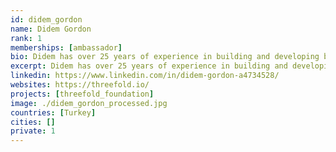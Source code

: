 ```yaml
---
id: didem_gordon
name: Didem Gordon
rank: 1
memberships: [ambassador]
bio: Didem has over 25 years of experience in building and developing businesses in emerging markets and strategic management. Her career as a top executive in investment banking and wealth management and an opinion leader in the Turkish finance sector resulted in a valuable global reach over the years. Didem's thirst for knowledge and passion for creation paved her way into venture consulting over the recent years where she advises in make ideas into enterprises with a focus on operational excellence, talent management, and stakeholder relations​. Having a keen interest in technology and innovation, as a water-bearer, she has been investing her time in continuously learning and working with high-tech startups in Europe and the US. Making a positive impact for a better world defines her business scope as she carefully choses the projects she works on that aim towards a better world and is in the process of establishing her startup, Phaida Ventures upon this key principle. Didem is very honored to be part of the ThreeFold team in thriving to provide a green and neutral internet shared by all. Business Developer fell in love with Threefold I joined ThreeFold as part of my lifeworks to make the world a better place.  Passion and courage  to create positiveimpact , working out of  love and respect  not striving for power based on ego, that is what Threefold  means to me.  Use of technology and consciousness; exponential good for humanity. 
excerpt: Didem has over 25 years of experience in building and developing businesses in emerging markets and strategic management.
linkedin: https://www.linkedin.com/in/didem-gordon-a4734528/
websites: https://threefold.io/
projects: [threefold_foundation]
image: ./didem_gordon_processed.jpg
countries: [Turkey]
cities: []
private: 1
---
```


